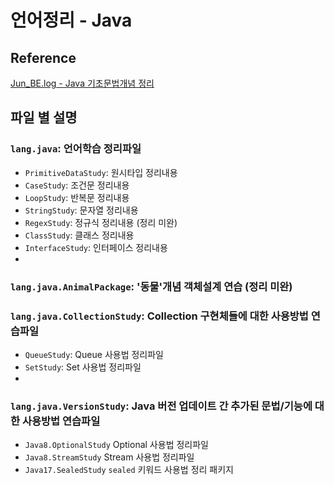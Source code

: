# 언어정리 - Java

## Reference
[Jun_BE.log - Java 기초문법개념 정리](https://velog.io/@rlafbf222/JAVA-%EA%B8%B0%EC%B4%88-%EB%AC%B8%EB%B2%95-%EA%B0%9C%EB%85%90-%EC%A0%95%EB%A6%AC)

## 파일 별 설명

### `lang.java`: 언어학습 정리파일
- `PrimitiveDataStudy`: 원시타입 정리내용
- `CaseStudy`: 조건문 정리내용
- `LoopStudy`: 반복문 정리내용
- `StringStudy`: 문자열 정리내용
- `RegexStudy`: 정규식 정리내용 (정리 미완)
- `ClassStudy`: 클래스 정리내용
- `InterfaceStudy`: 인터페이스 정리내용
- 
### `lang.java.AnimalPackage`: '동물'개념 객체설계 연습 (정리 미완)
### `lang.java.CollectionStudy`: Collection 구현체들에 대한 사용방법 연습파일
- `QueueStudy`: Queue 사용법 정리파일
- `SetStudy`: Set 사용법 정리파일
- 
### `lang.java.VersionStudy`: Java 버전 업데이트 간 추가된 문법/기능에 대한 사용방법 연습파일
- `Java8.OptionalStudy` Optional 사용법 정리파일
- `Java8.StreamStudy` Stream 사용법 정리파일
- `Java17.SealedStudy` `sealed` 키워드 사용법 정리 패키지